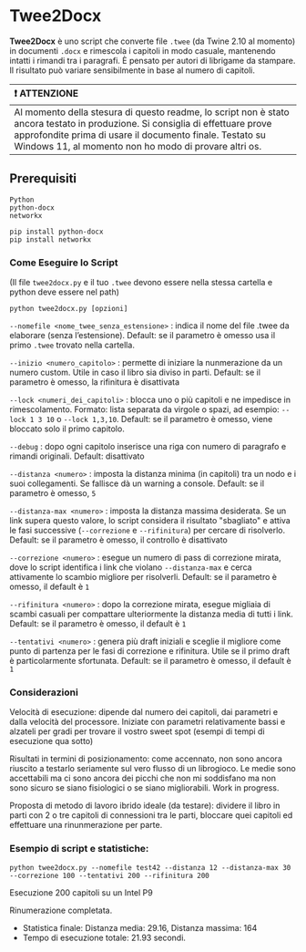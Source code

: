 # Twee2Docx


**Twee2Docx** è uno script che converte file `.twee` (da Twine 2.10 al momento) in documenti `.docx` e rimescola i capitoli in modo casuale, mantenendo intatti i rimandi tra i paragrafi. È pensato per autori di librigame da stampare. Il risultato può variare sensibilmente in base al numero di capitoli.

| :exclamation: ATTENZIONE          |
|:---------------------------|
| Al momento della stesura di questo readme, lo script non è stato ancora testato in produzione. Si consiglia di effettuare prove approfondite prima di usare il documento finale. Testato su Windows 11, al momento non ho modo di provare altri os.      |

## Prerequisiti

`Python`  
`python-docx`  
`networkx`  

```
pip install python-docx
pip install networkx
```

### Come Eseguire lo Script

(Il file `twee2docx.py` e il tuo `.twee` devono essere nella stessa cartella e python deve essere nel path)
```
python twee2docx.py [opzioni]
```

`--nomefile <nome_twee_senza_estensione>` : indica il nome del file .twee da elaborare (senza l’estensione). Default: se il parametro è omesso usa il primo `.twee` trovato nella cartella.

`--inizio <numero_capitolo>` : permette di iniziare la nunmerazione da un numero custom. Utile in caso il libro sia diviso in parti. Default: se il parametro è omesso, la rifinitura è disattivata

`--lock <numeri_dei_capitoli>` : blocca uno o più capitoli e ne impedisce in rimescolamento. Formato: lista separata da virgole o spazi, ad esempio: `--lock 1 3 10` o `--lock 1,3,10`. Default: se il parametro è omesso, viene bloccato solo il primo capitolo.

`--debug` : dopo ogni capitolo inserisce una riga con numero di paragrafo e rimandi originali. Default: disattivato

`--distanza <numero>` : imposta la distanza minima (in capitoli) tra un nodo e i suoi collegamenti. Se fallisce dà un warning a console. Default: se il parametro è omesso, `5`

`--distanza-max <numero>`      : imposta la distanza massima desiderata. Se un link supera questo valore, lo script considera il risultato "sbagliato" e attiva le fasi successive (`--correzione` e `--rifinitura`) per cercare di risolverlo. Default: se il parametro è omesso, il controllo è disattivato

`--correzione <numero>`        : esegue un numero di pass di correzione mirata, dove lo script identifica i link che violano `--distanza-max` e cerca attivamente lo scambio migliore per risolverli. Default: se il parametro è omesso, il default è `1`

`--rifinitura <numero>`        : dopo la correzione mirata, esegue migliaia di scambi casuali per compattare ulteriormente la distanza media di tutti i link. Default: se il parametro è omesso, il default è `1`

`--tentativi <numero>`         : genera più draft iniziali e sceglie il migliore come punto di partenza per le fasi di correzione e rifinitura. Utile se il primo draft è particolarmente sfortunata. Default: se il parametro è omesso, il default è `1`

### Considerazioni
Velocità di esecuzione: dipende dal numero dei capitoli, dai parametri e dalla velocità del processore. Iniziate con parametri relativamente bassi e alzateli per gradi per trovare il vostro sweet spot (esempi di tempi di esecuzione qua sotto)

Risultati in termini di posizionamento: come accennato, non sono ancora riuscito a testarlo seriamente sul vero flusso di un librogioco. Le medie sono accettabili ma ci sono ancora dei picchi che non mi soddisfano ma non sono sicuro se siano fisiologici o se siano migliorabili. Work in progress.

Proposta di metodo di lavoro ibrido ideale (da testare): dividere il libro in parti con 2 o tre capitoli di connessioni tra le parti, bloccare quei capitoli ed effettuare una rinunmerazione per parte.

### Esempio di script e statistiche:
```
python twee2docx.py --nomefile test42 --distanza 12 --distanza-max 30 --correzione 100 --tentativi 200 --rifinitura 200
```

Esecuzione 200 capitoli su un Intel P9

Rinumerazione completata.  
- Statistica finale: Distanza media: 29.16, Distanza massima: 164  
- Tempo di esecuzione totale: 21.93 secondi.
